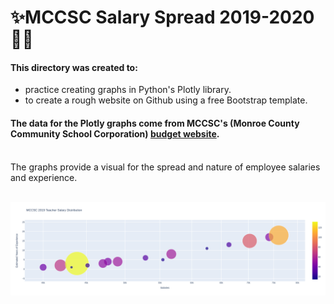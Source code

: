 # ✨MCCSC Salary Spread 2019-2020 👩‍🏫



#### This directory was created to:
* practice creating graphs in Python's Plotly library.
* to create a rough website on Github using a free Bootstrap template.

#### The data for the Plotly graphs come from MCCSC's (Monroe County Community School Corporation) [budget website]().<br> </br>
The graphs provide a visual for the spread and nature of employee salaries and experience. <br> </br>

![Salary Spread Example](Salary_Spread_2019.png)
